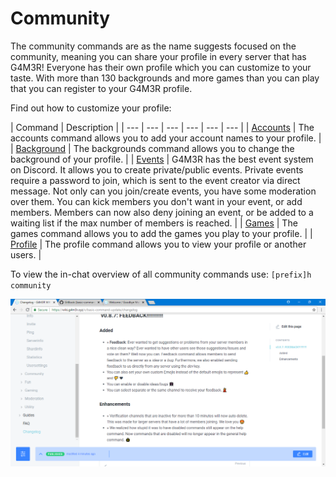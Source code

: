 # Community

The community commands are as the name suggests focused on the community, meaning you can share your profile in every server that has G4M3R! Everyone has their own profile which you can customize to your taste. With more than 130 backgrounds and more games than you can play that you can register to your G4M3R profile.

Find out how to customize your profile:

| Command | Description |
| --- | --- | --- | --- | --- | --- |
| [Accounts](accounts.md) | The accounts command allows you to add your account names to your profile. |
| [Background](background.md) | The backgrounds command allows you to change the background of your profile. |
| [Events](events.md) | G4M3R has the best event system on Discord. It allows you to create private/public events. Private events require a password to join, which is sent to the event creator via direct message. Not only can you join/create events, you have some moderation over them. You can kick members you don't want in your event, or add members. Members can now also deny joining an event, or be added to a waiting list if the max number of members is reached. |
| [Games](games.md) | The games command allows you to add the games you play to your profile. |
| [Profile](profile.md) | The profile command allows you to view your profile or another users. |

To view the in-chat overview of all community commands use: `[prefix]h community`

![](../../.gitbook/assets/image%20%2828%29.png)

